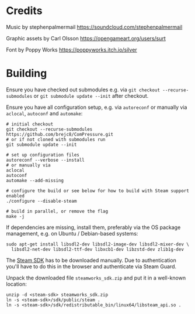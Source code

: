 # Credits

Music by stephenpalmermail
https://soundcloud.com/stephenpalmermail

Graphic assets by Carl Olsson
https://opengameart.org/users/surt

Font by Poppy Works
https://poppyworks.itch.io/silver

# Building

Ensure you have checked out submodules e.g. via `git checkout
--recurse-submodules` or `git submodule update --init` after checkout.

Ensure you have all configuration setup, e.g. via `autoreconf` or manually via
`aclocal`, `autoconf` and `automake`:

```
# initial checkout
git checkout --recurse-submodules https://github.com/brejc8/ComPressure.git
# or if not cloned with submodules run
git submodule update --init

# set up configuration files
autoreconf --verbose --install
# or manually via
aclocal
autoconf
automake --add-missing

# configure the build or see below for how to build with Steam support enabled
./configure --disable-steam

# build in parallel, or remove the flag
make -j
```

If dependencies are missing, install them, preferably via the OS package
management, e.g. on Ubuntu / Debian-based systems:

```
sudo apt-get install libsdl2-dev libsdl2-image-dev libsdl2-mixer-dev \
  libsdl2-net-dev libsdl2-ttf-dev libxcb1-dev libzstd-dev zlib1g-dev
```

The [Steam SDK](https://partner.steamgames.com/downloads/steamworks_sdk.zip)
has to be downloaded manually.  Due to authentication you'll have to do this in
the browser and authenticate via Steam Guard.

Unpack the downloaded file `steamworks_sdk.zip` and put it in a well-known
location:

```
unzip -d <steam-sdk> steamworks_sdk.zip
ln -s <steam-sdk>/sdk/public/steam .
ln -s <steam-sdk>/sdk/redistributable_bin/linux64/libsteam_api.so .
```

